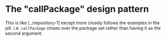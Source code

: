# The "callPackage" design pattern

This is like [../repository-1] except more closely follows the examples in
the pill. i.e. `callPackage` closes over the package set rather than having
it as the second argument.
